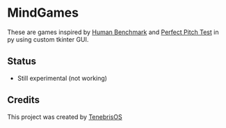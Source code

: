# MindGames
These are games inspired by [Human Benchmark](https://humanbenchmark.com/tests/) and [Perfect Pitch Test](https://tonesavvy.com/music-practice-exercise/218/absolute-perfect-pitch-test-ear-training/) in py using custom tkinter GUI.
## Status
- Still experimental (not working)
## Credits 
This project was created by [TenebrisOS](https://github.com/TenebrisOS)
